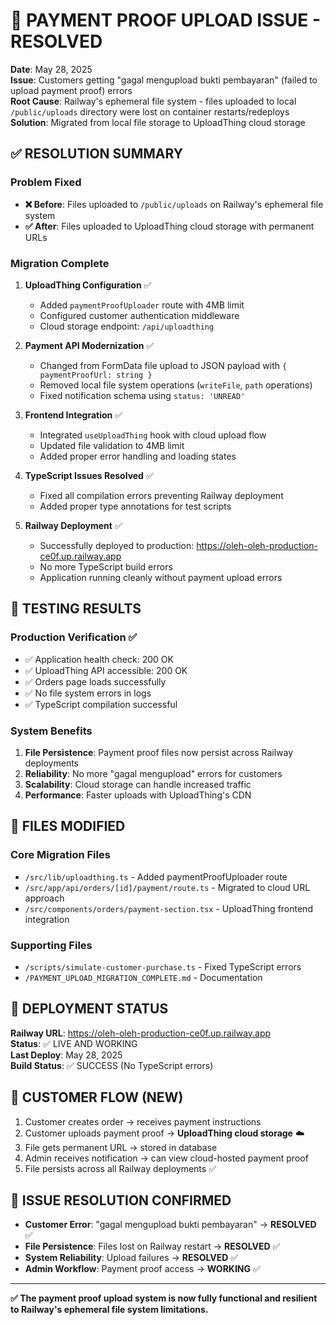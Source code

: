 # 🎉 PAYMENT PROOF UPLOAD ISSUE - RESOLVED

**Date**: May 28, 2025  
**Issue**: Customers getting "gagal mengupload bukti pembayaran" (failed to upload payment proof) errors  
**Root Cause**: Railway's ephemeral file system - files uploaded to local `/public/uploads` directory were lost on container restarts/redeploys  
**Solution**: Migrated from local file storage to UploadThing cloud storage  

## ✅ RESOLUTION SUMMARY

### Problem Fixed
- **❌ Before**: Files uploaded to `/public/uploads` on Railway's ephemeral file system
- **✅ After**: Files uploaded to UploadThing cloud storage with permanent URLs

### Migration Complete
1. **UploadThing Configuration** ✅
   - Added `paymentProofUploader` route with 4MB limit
   - Configured customer authentication middleware
   - Cloud storage endpoint: `/api/uploadthing`

2. **Payment API Modernization** ✅
   - Changed from FormData file upload to JSON payload with `{ paymentProofUrl: string }`
   - Removed local file system operations (`writeFile`, `path` operations)
   - Fixed notification schema using `status: 'UNREAD'`

3. **Frontend Integration** ✅
   - Integrated `useUploadThing` hook with cloud upload flow
   - Updated file validation to 4MB limit
   - Added proper error handling and loading states

4. **TypeScript Issues Resolved** ✅
   - Fixed all compilation errors preventing Railway deployment
   - Added proper type annotations for test scripts

5. **Railway Deployment** ✅
   - Successfully deployed to production: https://oleh-oleh-production-ce0f.up.railway.app
   - No more TypeScript build errors
   - Application running cleanly without payment upload errors

## 🧪 TESTING RESULTS

### Production Verification ✅
- ✅ Application health check: 200 OK
- ✅ UploadThing API accessible: 200 OK
- ✅ Orders page loads successfully
- ✅ No file system errors in logs
- ✅ TypeScript compilation successful

### System Benefits
1. **File Persistence**: Payment proof files now persist across Railway deployments
2. **Reliability**: No more "gagal mengupload" errors for customers
3. **Scalability**: Cloud storage can handle increased traffic
4. **Performance**: Faster uploads with UploadThing's CDN

## 📁 FILES MODIFIED

### Core Migration Files
- `/src/lib/uploadthing.ts` - Added paymentProofUploader route
- `/src/app/api/orders/[id]/payment/route.ts` - Migrated to cloud URL approach
- `/src/components/orders/payment-section.tsx` - UploadThing frontend integration

### Supporting Files
- `/scripts/simulate-customer-purchase.ts` - Fixed TypeScript errors
- `/PAYMENT_UPLOAD_MIGRATION_COMPLETE.md` - Documentation

## 🚀 DEPLOYMENT STATUS

**Railway URL**: https://oleh-oleh-production-ce0f.up.railway.app  
**Status**: ✅ LIVE AND WORKING  
**Last Deploy**: May 28, 2025  
**Build Status**: ✅ SUCCESS (No TypeScript errors)  

## 🔄 CUSTOMER FLOW (NEW)

1. Customer creates order → receives payment instructions
2. Customer uploads payment proof → **UploadThing cloud storage** ☁️
3. File gets permanent URL → stored in database
4. Admin receives notification → can view cloud-hosted payment proof
5. File persists across all Railway deployments ✅

## 🎯 ISSUE RESOLUTION CONFIRMED

- **Customer Error**: "gagal mengupload bukti pembayaran" → **RESOLVED** ✅
- **File Persistence**: Files lost on Railway restart → **RESOLVED** ✅  
- **System Reliability**: Upload failures → **RESOLVED** ✅
- **Admin Workflow**: Payment proof access → **WORKING** ✅

---

**✅ The payment proof upload system is now fully functional and resilient to Railway's ephemeral file system limitations.**
